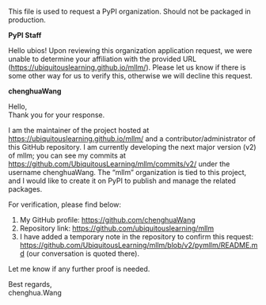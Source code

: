 This file is used to request a PyPI organization. Should not be packaged in production.

**PyPI Staff**

Hello ubios! Upon reviewing this organization application request, we were unable to determine your affiliation with the provided URL (https://ubiquitouslearning.github.io/mllm/). Please let us know if there is some other way for us to verify this, otherwise we will decline this request.

**chenghuaWang**

Hello,  
Thank you for your response.

I am the maintainer of the project hosted at https://ubiquitouslearning.github.io/mllm/ and a contributor/administrator of this GitHub repository. I am currently developing the next major version (v2) of mllm; you can see my commits at https://github.com/UbiquitousLearning/mllm/commits/v2/ under the username chenghuaWang. The “mllm” organization is tied to this project, and I would like to create it on PyPI to publish and manage the related packages.

For verification, please find below:

1. My GitHub profile: https://github.com/chenghuaWang  
2. Repository link: https://github.com/ubiquitouslearning/mllm  
3. I have added a temporary note in the repository to confirm this request: https://github.com/UbiquitousLearning/mllm/blob/v2/pymllm/README.md (our conversation is quoted there).

Let me know if any further proof is needed.

Best regards,  
chenghua.Wang
